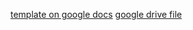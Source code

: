 [template on google docs](https://docs.google.com/document/d/13F0mZ64qM6naaPF5_XeP95dKnLAuCuS2BD6XuNdjYog/edit?usp=sharing)
[google drive file](https://drive.google.com/file/d/1eU-9G_zrjUgYSO7Iwh2jqdI-evXYoWmM/view)



